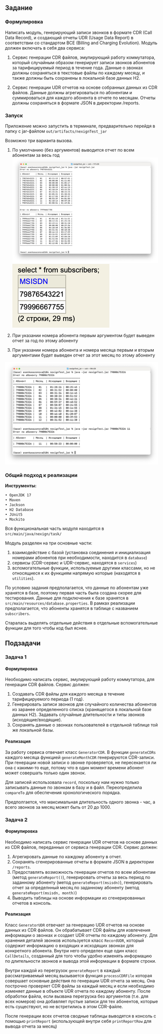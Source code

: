 ## Задание

### Формулировка
Написать модуль, генерирующий записи звонков в формате CDR (Call Data Record), и создающий отчеты UDR (Usage Data Report) в соответствии со стандартом BCE (Billing and Charging Evolution). Модуль должен включать в себя два сервиса:

1. Сервис генерации CDR файлов, эмулирующий работу коммутатора, который случайным образом генерирует записи звонков абонентов за тарифицируемый период в течение года. Данные о звонках должны сохраняться в текстовые файлы по каждому месяцу, и также должны быть сохранены в локальной базе данных H2.
    
2. Сервис генерации UDR отчетов на основе собранных данных из CDR файлов. Данные должны агрегироваться по абонентам и суммироваться для каждого абонента в отчете по месяцам. Отчеты должны сохраняться в формате JSON в директории /reports.

### Запуск
Приложение можно запустить в терминале, предварительно перейдя в папку с jar-файлом `out/artifacts/nexignTest_jar`

Возможно три варианта вызова. 
1. По умолчанию (без аргументов) выводится отчет по всем абонентам за весь год
![](https://github.com/awkward-asya/nexignTest/blob/master/images/Снимок%20экрана%202024-03-24%20в%2020.47.56.png)
![](https://github.com/awkward-asya/nexignTest/blob/master/images/Снимок%20экрана%202024-03-24%20в%2020.45.38.png)

3. При указании номера абонента первым аргументом будет выведен отчет за год по этому абоненту

4. При указании номера абонента и номера месяца первым и вторым аргументами будет выведен отчет за этот месяц по этому абоненту

![](https://github.com/awkward-asya/nexignTest/blob/master/images/Снимок%20экрана%202024-03-24%20в%2020.39.51.png)


### Общий подход к реализации

**Инструменты:**
```
• OpenJDK 17
• Maven
• Jackson
• H2 Database
• JUnit5
• Mockito
```
Вся функциональная часть модуля находится в `src/main/java/nexign/task/`

Модуль разделен на три основные части: 
1. взаимодействие с базой (установка соединения и инициализация номерами абонентов при необходимости, находится в `database`) 
2. сервисы (CDR-сервис и UDR-сервис, находятся в `services`) 
3. вспомогательные функции, используемые другими классами, но не относящиеся к их функциям напрямую которые (находятся в `utilities`). 

По условию задания предполагается, что данные по абонентам уже хранятся в базе, поэтому первая часть была создана скорее для тестирования. Данные для подключения к базе хранятся в `src/main/resources/database.properties`. В рамках реализации предполагается, что абоненты хранятся в таблице с названием `subscribers`.

Старалась выделять отдельные действия в отдельные вспомогательные функции для того чтобы код был яснее.

## Подзадачи 
### Задача 1
#### Формулировка
Необходимо написать сервис, эмулирующий работу коммутатора, для генерации CDR файлов. Сервис должен:
1. Создавать CDR файлы для каждого месяца в течение тарифицируемого периода (1 год).
2. Генерировать записи звонков для случайного количества абонентов из заранее определенного списка (хранящегося в локальной базе данных H2). Задавать случайные длительности и типы звонков (исходящие/входящие).
4. Сохранять данные о звонках пользователей в отдельной таблице той же локальной базы.
#### Реализация
За работу сервиса отвечает класс `GeneratorCDR`. В функции `generateCDRs` каждого месяца функцией `generateMonthCDR` генерируются CDR-записи. При генерации новой записи о звонке проверяется, не пересекается ли она с какими-то еще, потому что в один момент времени абонент может совершать только один звонок. 

Для записей использовала `record`, поскольку нам нужно только записывать данные по звонкам в базу и в файл. Переопределила `compareTo` для обеспечения хронологического порядка.

Предполгается, что максимальная длительность одного звонка - час, а всего звонков за месяц может быть от 20 до 1000.

### Задача 2
#### Формулировка
Необходимо написать сервис генерации UDR отчетов на основе данных из CDR файлов, переданных от сервиса генерации CDR. Сервис должен:
1. Агрегировать данные по каждому абоненту в отчет.
2. Сохранять сгенерированные отчеты в формате JSON в директории `/reports`.
3. Предоставлять возможность генерации отчетов по всем абонентам (метод `generateReport()`), генерировать отчеты за весь период по заданному абоненту (метод `generateReport(msisdn)`), генерировать отчет за определнный месяц по заданному абоненту (метод `generateReport(msisdn, month)`) 
4. Выводить таблицы на основе информации из сгенерированных отчетов в консоль.

#### Реализация
Класс `GeneratorUDR` отвечает за генерацию UDR отчетов на основе данных из CDR файлов. Он обрабатывает CDR файлы для извлечения информации о звонках и создает UDR отчеты по каждому абоненту. Для хранения деталей звонков используется класс `RecordUDR`, который содержит информацию о входящих и исходящих звонках для конкретного абонента. Внутри него определен еще один класс `CallDetails`, созданный для того чтобы удобно изменять информацию по длительности звонков и вывода этой информации в формате строки.

Внутри каждой из перегрузок `generateReport` в каждый рассматриваемый месяц вызывается функция `processCDRFile` которая совершает основные действия по генерации UDR отчета за месяц. Она построчно проверяет CDR файлы за каждый месяц и если необходимо изменяет данные в объекте UDR отчета по каждому абоненту. После обработки файла, если вызвана перегрузка без аргументов (т.е. для всех номеров) она добавляет пустые записи для тех абонентов, которые есть существуют, но не встретились в этом CDR-файле.

После генерации всех отчетов сводные таблицы выводятся в консоль с помощью `printReport` (использующей внутри себя `printReportRow` для вывода отчета за месяц)
